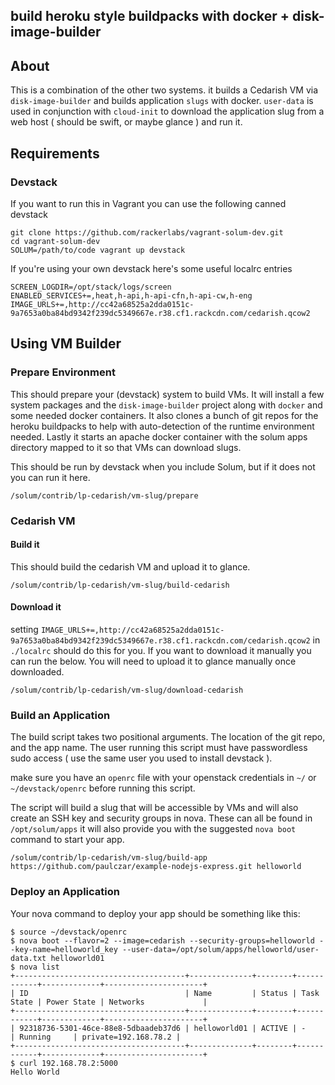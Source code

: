build heroku style buildpacks with docker + disk-image-builder
--------------------------------------------------------------

## About

This is a combination of the other two systems.  it builds a Cedarish VM via `disk-image-builder` and builds application `slugs` with docker.   `user-data` is used in conjunction with `cloud-init` to download the application slug from a web host ( should be swift, or maybe glance ) and run it.

## Requirements

### Devstack

If you want to run this in Vagrant you can use the following canned devstack

```
git clone https://github.com/rackerlabs/vagrant-solum-dev.git
cd vagrant-solum-dev
SOLUM=/path/to/code vagrant up devstack
```

If you're using your own devstack here's some useful localrc entries

```
SCREEN_LOGDIR=/opt/stack/logs/screen
ENABLED_SERVICES+=,heat,h-api,h-api-cfn,h-api-cw,h-eng
IMAGE_URLS+=,http://cc42a68525a2dda0151c-9a7653a0ba84bd9342f239dc5349667e.r38.cf1.rackcdn.com/cedarish.qcow2
```

## Using VM Builder

### Prepare Environment

This should prepare your (devstack) system to build VMs.  It will install a few system packages and the `disk-image-builder` project along with `docker` and some needed docker containers.   It also clones a bunch of git repos for the heroku buildpacks to help with auto-detection of the runtime environment needed.  Lastly it starts an apache docker container with the solum apps directory mapped to it so that VMs can download slugs.

This should be run by devstack when you include Solum,  but if it does not you can run it here.

```
/solum/contrib/lp-cedarish/vm-slug/prepare
```

### Cedarish VM

#### Build it

This should build the cedarish VM and upload it to glance.

```
/solum/contrib/lp-cedarish/vm-slug/build-cedarish
```

#### Download it

setting `IMAGE_URLS+=,http://cc42a68525a2dda0151c-9a7653a0ba84bd9342f239dc5349667e.r38.cf1.rackcdn.com/cedarish.qcow2` in `./localrc` should do this for you.  If you want to download it manually you can run the below.   You will need to upload it to glance manually once downloaded.

```
/solum/contrib/lp-cedarish/vm-slug/download-cedarish
```

### Build an Application

The build script takes two positional arguments.   The location of the git repo, and the app name.  The user running this script must have passwordless sudo access ( use the same user you used to install devstack ).

make sure you have an `openrc` file with your openstack credentials in `~/` or `~/devstack/openrc` before running this script.

The script will build a slug that will be accessible by VMs and will also create an SSH key and security groups in nova.   These can all be found in `/opt/solum/apps`   it will also provide you with the suggested `nova boot` command to start your app.


```
/solum/contrib/lp-cedarish/vm-slug/build-app https://github.com/paulczar/example-nodejs-express.git helloworld
```


### Deploy an Application

Your nova command to deploy your app should be something like this:

```
$ source ~/devstack/openrc
$ nova boot --flavor=2 --image=cedarish --security-groups=helloworld --key-name=helloworld_key --user-data=/opt/solum/apps/helloworld/user-data.txt helloworld01
$ nova list
+--------------------------------------+--------------+--------+------------+-------------+----------------------+
| ID                                   | Name         | Status | Task State | Power State | Networks             |
+--------------------------------------+--------------+--------+------------+-------------+----------------------+
| 92318736-5301-46ce-88e8-5dbaadeb37d6 | helloworld01 | ACTIVE | -          | Running     | private=192.168.78.2 |
+--------------------------------------+--------------+--------+------------+-------------+----------------------+
$ curl 192.168.78.2:5000
Hello World
```
